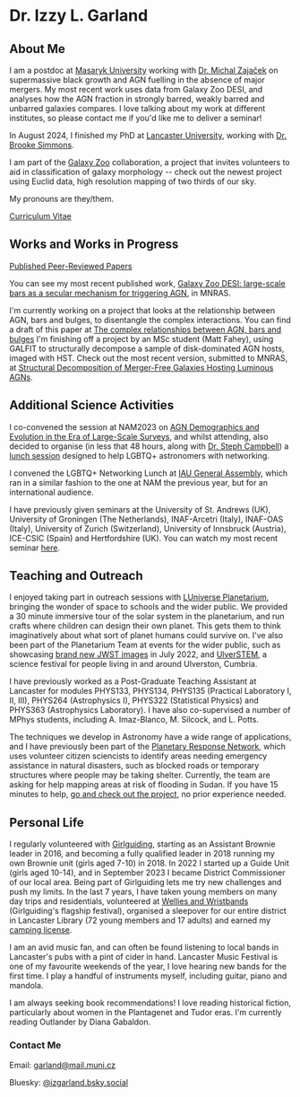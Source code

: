 # Dr. Izzy L. Garland

## About Me
I am a postdoc at [Masaryk University](https://hea.physics.muni.cz/team/izzy_garland) working with [Dr. Michal Zajaček](https://hea.physics.muni.cz/team/michal_zajacek) on supermassive black growth and AGN fuelling in the absence of major mergers. My most recent work uses data from Galaxy Zoo DESI, and analyses how the AGN fraction in strongly barred, weakly barred and unbarred galaxies compares. I love talking about my work at different institutes, so please contact me if you'd like me to deliver a seminar!

In August 2024, I finished my PhD at [Lancaster University](https://www.lancaster.ac.uk/physics/about-us/people/isobelle-garland), working with [Dr. Brooke Simmons](https://www.lancaster.ac.uk/physics/about-us/people/brooke-simmons).

I am part of the [Galaxy Zoo](https://www.zooniverse.org/projects/zookeeper/galaxy-zoo/) collaboration, a project that invites volunteers to aid in classification of galaxy morphology -- check out the newest project using Euclid data, high resolution mapping of two thirds of our sky.

My pronouns are they/them.

[Curriculum Vitae](Curriculum_Vitae.pdf)

## Works and Works in Progress
[Published Peer-Reviewed Papers](https://ui.adsabs.harvard.edu/search/q=orcid%3A0000-0002-3887-6433&sort=date+desc)

You can see my most recent published work, [Galaxy Zoo DESI: large-scale bars as a secular mechanism for triggering AGN](https://watermark.silverchair.com/stae1620.pdf?token=AQECAHi208BE49Ooan9kkhW_Ercy7Dm3ZL_9Cf3qfKAc485ysgAAA1YwggNSBgkqhkiG9w0BBwagggNDMIIDPwIBADCCAzgGCSqGSIb3DQEHATAeBglghkgBZQMEAS4wEQQMQA5KeqoyunivrZWGAgEQgIIDCY_hBLpMtEI5NyDUJCqZ-DNsP2osoTmCopOW3WPNhz1SZBJwf9o17GyP5qdpS8ii-tG7_BnB9diok-8NIhRjg5OeHaT-ehXy5cSzrvCkLT2EX-6pVD6VGB-65br7JFu8ONJUOZ0yVNgVARrBxWHh36jEw-T6jZscz77mfPmvUh1hGisJ1pihMGtXqiuKK95peRSuJ2iCnyeXUVT9kov25aNjCww15sPSd-Q4CqymujUOcnBLAUoPMqKUSOWjwx1YpeJZej_BS95q016zdSAla7JZmfS5gLVqMDyHTj_d2Iw_a1aTY12hyVKwzLOaLXOkn8BMRBEHKfW17iTcAUe6t9cHL-o8u5g7Rx_E_kVS2KF2IbpLtOdxXEzSEmMGZLKUG0m9-fAm0d4XhEEPfDZ9Ciq8s81jblqiAT7SiYLGmSn9iUUp8Rh_An1r6nfWdRmhCUC8Gpsfe7pcwPbzu__rIQ1AR7gEUMF-vYieCjkAxQsmyg1etJflvn8_X19JgjLIacDYeWa9KpVyd87AkolfR7zgB0aCbg3LGY2ldhw-VkyrFVPKNw4LeQQfRn9MT2spJhpS6_IsDQ2V7JSv4mu1Wqi0MQti7Uyqjrj7E0XlQw-iiPMYDxvNj5cn8-1hW_v5dfhAhOVUtiwHiX1vOaaRq__64ekrXGVp4YKDvmnumbXT8rzkjbLP4sbjOb8I41H2fwAOhRZpto_DB2_tQwgwrCOChhNLeRJGAueZWQzcSlSxZlugwIYpKaf3XTkyaPFn7vxyn2k2uRmMl2NarEvhrZydtE1NgpJsdfIeedcm7N6WzgAUVYCA6x01sjCtq44VQw14xXoELfQdooLh0dpcpGObIqwuqWLUM7oakVl9xEtoX6nl7D5Z4XlqGTBoiPYdeZt0TplD52fQzYUi_LUD76CIXjD_rCdB3OvBHvemOzlAMKXxRyqc_YNh3tfwcaIEJNMp6RpSnOwb90-8HMcKmtJqV-0_6ZVpdu00XfI7AaMcNhOrvCYbY5jFquomX2OnA9GPAOLXmJIpdQ), in MNRAS.


I'm currently working on a project that looks at the relationship between AGN, bars and bulges, to disentangle the complex interactions. You can find a draft of this paper at [The complex relationships between AGN, bars and bulges](AGN_bars_bulges.pdf)
I'm finishing off a project by an MSc student (Matt Fahey), using GALFIT to structurally decompose a sample of disk-dominated AGN hosts, imaged with HST. Check out the most recent version, submitted to MNRAS, at [Structural Decomposition of Merger-Free Galaxies Hosting Luminous AGNs](GALFIT_bulgeless_AGN.pdf).

<!--I'm also working on controlling for bulge prominence during analysis of an AGN--bar link. You can see a draft of that paper at [AGN presence correlates independently with both large-scale bar strength and galactic bulge prominence](bulgeless_agn_bars.pdf)-->

## Additional Science Activities
I co-convened the session at NAM2023 on [AGN Demographics and Evolution in the Era of Large-Scale Surveys](https://nam2023.org/science/parallel-sessions/details/2/15), and whilst attending, also decided to organise (in less that 48 hours, along with [Dr. Steph Campbell](https://astrostephcampbell.wordpress.com/)) a [lunch session](https://nam2023.org/science/block-schedule-dpcalendar/csl-lunch-session-lgbtq-networking-lunch) designed to help LGBTQ+ astronomers with networking.

I convened the LGBTQ+ Networking Lunch at [IAU General Assembly](https://astronomy2024.org/), which ran in a similar fashion to the one at NAM the previous year, but for an international audience.

I have previously given seminars at the University of St. Andrews (UK), University of Groningen (The Netherlands), INAF-Arcetri (Italy), INAF-OAS (Italy), University of Zurich (Switzerland), University of Innsbruck (Austria), ICE-CSIC (Spain) and Hertfordshire (UK). You can watch my most recent seminar [here](https://www.youtube.com/watch?v=qUVwc3ehZhE).

## Teaching and Outreach
I enjoyed taking part in outreach sessions with [LUniverse Planetarium](https://www.lancaster.ac.uk/physics/outreach/planetarium/), bringing the wonder of space to schools and the wider public. We provided a 30 minute immersive tour of the solar system in the planetarium, and run crafts where children can design their own planet. This gets them to think imaginatively about what sort of planet humans could survive on. I've also been part of the Planetarium Team at events for the wider public, such as showcasing [brand new JWST images](https://www.lancaster.ac.uk/news/lancaster-university-chosen-to-showcase-first-ever-colour-images-of-early-universe-in-morecambe) in July 2022, and [UlverSTEM](https://fesp.org.uk/ulverstem/), a science festival for people living in and around Ulverston, Cumbria.

I have previously worked as a Post-Graduate Teaching Assistant at Lancaster for modules PHYS133, PHYS134, PHYS135 (Practical Laboratory I, II, III), PHYS264 (Astrophysics I), PHYS322 (Statistical Physics) and PHYS363 (Astrophysics Laboratory). I have also co-supervised a number of MPhys students, including A. Imaz-Blanco, M. Silcock, and L. Potts.

The techniques we develop in Astronomy have a wide range of applications, and I have previously been part of the [Planetary Response Network](https://www.crowd4sat.org/planetary-response), which uses volunteer citizen sciencists to identify areas needing emergency assistance in natural disasters, such as blocked roads or temporary structures where people may be taking shelter. Currently, the team are asking for help mapping areas at risk of flooding in Sudan. If you have 15 minutes to help, [go and check out the project](https://www.zooniverse.org/projects/alicemead/sudan-road-access-logistics-cluster), no prior experience needed.

## Personal Life
I regularly volunteered with [Girlguiding](https://www.girlguiding.org.uk/), starting as an Assistant Brownie leader in 2016, and becoming a fully qualified leader in 2018 running my own Brownie unit (girls aged 7-10) in 2018. In 2022 I started up a Guide Unit (girls aged 10-14), and in September 2023 I became District Commissioner of our local area. Being part of Girlguiding lets me try new challenges and push my limits. In the last 7 years, I have taken young members on many day trips and residentials, volunteered at [Wellies and Wristbands](https://www.girlguiding.org.uk/what-we-do/events-and-opportunities/regular-girlguiding-events/wellies-and-wristbands/) (Girlguiding's flagship festival), organised a sleepover for our entire district in Lancaster Library (72 young members and 17 adults) and earned my [camping license](https://www.girlguiding.org.uk/making-guiding-happen/learning-and-development/training-for-travel-and-residentials/going-away-with-scheme/).

I am an avid music fan, and can often be found listening to local bands in Lancaster's pubs with a pint of cider in hand. Lancaster Music Festival is one of my favourite weekends of the year, I love hearing new bands for the first time. I play a handful of instruments myself, including guitar, piano and mandola.

I am always seeking book recommendations! I love reading historical fiction, particularly about women in the Plantagenet and Tudor eras. I'm currently reading Outlander by Diana Gabaldon.

### Contact Me
Email: garland@mail.muni.cz

Bluesky: [@izgarland.bsky.social](https://bsky.app/profile/izgarland.bsky.social)


<!--### Markdown

Markdown is a lightweight and easy-to-use syntax for styling your writing. It includes conventions for

```markdown
Syntax highlighted code block

# Header 1
## Header 2
### Header 3

- Bulleted
- List

1. Numbered
2. List

**Bold** and _Italic_ and `Code` text

[Link](url) and ![Image](src)
```

For more details see [Basic writing and formatting syntax](https://docs.github.com/en/github/writing-on-github/getting-started-with-writing-and-formatting-on-github/basic-writing-and-formatting-syntax).

### Jekyll Themes

Your Pages site will use the layout and styles from the Jekyll theme you have selected in your [repository settings](https://github.com/iz-garland/iz-garland.github.io/settings/pages). The name of this theme is saved in the Jekyll `_config.yml` configuration file.-->


